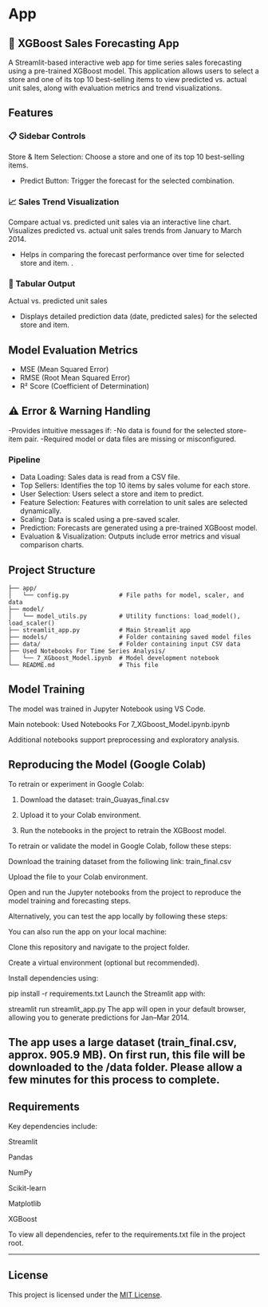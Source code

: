 # App

## 🧠 XGBoost Sales Forecasting App
A Streamlit-based interactive web app for time series sales forecasting using a pre-trained XGBoost model. This application allows users to select a store and one of its top 10 best-selling items to view predicted vs. actual unit sales, along with evaluation metrics and trend visualizations.

## Features

### 📋 Sidebar Controls

Store & Item Selection: Choose a store and one of its top 10 best-selling items.

- Predict Button: Trigger the forecast for the selected combination.

### 📈 Sales Trend Visualization
Compare actual vs. predicted unit sales via an interactive line chart.
Visualizes predicted vs. actual unit sales trends from January to March 2014.

- Helps in comparing the forecast performance over time for selected store and item. .

### 🧾 Tabular Output

Actual vs. predicted unit sales
- Displays detailed prediction data (date, predicted sales) for the selected store and item.

## Model Evaluation Metrics
- MSE (Mean Squared Error)
- RMSE (Root Mean Squared Error)
- R² Score (Coefficient of Determination)

## ⚠️ Error & Warning Handling
-Provides intuitive messages if:
-No data is found for the selected store-item pair.
-Required model or data files are missing or misconfigured.


### Pipeline
- Data Loading: Sales data is read from a CSV file.
- Top Sellers: Identifies the top 10 items by sales volume for each store.
- User Selection: Users select a store and item to predict.
- Feature Selection: Features with correlation to unit sales are selected dynamically.
- Scaling: Data is scaled using a pre-saved scaler.
- Prediction: Forecasts are generated using a pre-trained XGBoost model.
- Evaluation & Visualization: Outputs include error metrics and visual comparison charts.

## Project Structure

```text
├── app/
│   └── config.py              # File paths for model, scaler, and data
├── model/
│   └── model_utils.py         # Utility functions: load_model(), load_scaler()
├── streamlit_app.py           # Main Streamlit app
├── models/                    # Folder containing saved model files
├── data/                      # Folder containing input CSV data
├── Used Notebooks For Time Series Analysis/
│   └── 7_XGboost_Model.ipynb  # Model development notebook
└── README.md                  # This file 
```
## Model Training
The model was trained in Jupyter Notebook using VS Code.

Main notebook:
Used Notebooks For 7_XGboost_Model.ipynb.ipynb

Additional notebooks support preprocessing and exploratory analysis.

## Reproducing the Model (Google Colab)
To retrain or experiment in Google Colab:

1. Download the dataset:
train_Guayas_final.csv

2. Upload it to your Colab environment.

3. Run the notebooks in the project to retrain the XGBoost model.

To retrain or validate the model in Google Colab, follow these steps:

Download the training dataset from the following link:
train_final.csv

Upload the file to your Colab environment.

Open and run the Jupyter notebooks from the project to reproduce the model training and forecasting steps.

Alternatively, you can test the app locally by following these steps:

You can also run the app on your local machine:

Clone this repository and navigate to the project folder.

Create a virtual environment (optional but recommended).

Install dependencies using:

pip install -r requirements.txt
Launch the Streamlit app with:

streamlit run streamlit_app.py
The app will open in your default browser, allowing you to generate predictions for Jan–Mar 2014.

The app uses a large dataset (train_final.csv, approx. 905.9 MB). On first run, this file will be downloaded to the /data folder. Please allow a few minutes for this process to complete.
---

## Requirements

Key dependencies include:

Streamlit

Pandas

NumPy

Scikit-learn

Matplotlib

XGBoost

To view all dependencies, refer to the requirements.txt file in the project root.

---

## License

This project is licensed under the [MIT License](LICENSE).
